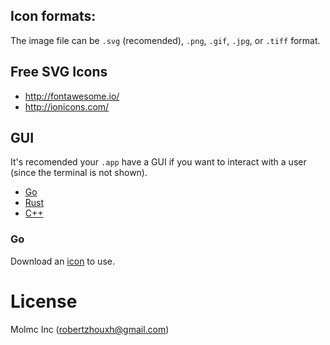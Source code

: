 ## Icon formats:

The image file can be `.svg` (recomended), `.png`, `.gif`, `.jpg`, or `.tiff` format.

## Free SVG Icons

- http://fontawesome.io/
- http://ionicons.com/

## GUI
It's recomended your `.app` have a GUI if you want to interact with a user (since the terminal is not shown).

- [Go](http://awesome-go.com/#gui)
- [Rust](https://github.com/kud1ing/awesome-rust#gui)
- [C++](https://github.com/fffaraz/awesome-cpp#gui)

### Go
Download an [icon](http://ionicons.com/#quote) to use.

# License

Molmc Inc (robertzhouxh@gmail.com)

